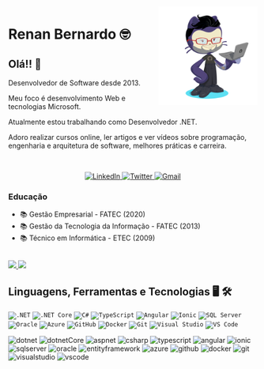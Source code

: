 <img align="right" width="200px" src="./images/octocat-1656592809234.png">
<h1 align="left">Renan Bernardo 🤓</h1>

## Olá!! 👋

Desenvolvedor de Software desde 2013.

Meu foco é desenvolvimento Web e tecnologias Microsoft.

Atualmente estou trabalhando como Desenvolvedor .NET.

Adoro realizar cursos online, ler artigos e ver vídeos sobre programação, engenharia e arquitetura de software, melhores práticas e carreira.

</br>

<p align="center">
  <a href="https://www.linkedin.com/in/renan-bernardo-dev/">
    <img src="https://img.shields.io/badge/-LinkedIn-blue?style=for-the-badge&logo=Linkedin&logoColor=white&link=https://www.linkedin.com/in/renan-bernardo-dev/" alt="LinkedIn" />
  </a>
  <a href="https://twitter.com/RenanBrnrd/">
    <img src="https://img.shields.io/badge/Twitter-1DA1F2?style=for-the-badge&logo=twitter&logoColor=white&link=https://twitter.com/RenanBrnrd" alt="Twitter" />
  </a>
  <a href="mailto:renan.brnrd@gmail.com">
    <img src="https://img.shields.io/badge/Gmail-D14836?style=for-the-badge&logo=gmail&logoColor=white&link=mailto:renan.brnrd@gmail.com" alt="Gmail" />
  </a>  
</p>

### Educação
- 📚 Gestão Empresarial - FATEC (2020)
- 📚 Gestão da Tecnologia da Informação - FATEC (2013)
- 📚 Técnico em Informática - ETEC (2009)

</br>

<a href="https://github.com/renanbernardo">
  <img height="180em" src="https://github-readme-stats-eight-theta.vercel.app/api?username=renanbernardo&show_icons=true&theme=algolia&include_all_commits=true&count_private=true"/>
</a>
<a href="https://github.com/renanbernardo">
  <img height="180em" src="https://github-readme-stats-eight-theta.vercel.app/api/top-langs/?username=renanbernardo&layout=compact&theme=algolia"/>
</a>

</br>

## Linguagens, Ferramentas e Tecnologias 🖥️ 🛠

<code><img src="https://cdn.jsdelivr.net/gh/devicons/devicon/icons/dot-net/dot-net-plain-wordmark.svg" title=".NET" width="30" /></code> 
<code><img src="https://cdn.jsdelivr.net/gh/devicons/devicon/icons/dotnetcore/dotnetcore-original.svg" title=".NET Core" width="30" /></code> 
<code><img src="https://cdn.jsdelivr.net/gh/devicons/devicon/icons/csharp/csharp-original.svg" title="C#" width="30" /></code> 
<code><img src="https://cdn.jsdelivr.net/gh/devicons/devicon/icons/typescript/typescript-original.svg" title="TypeScript" width="30" /></code> 
<code><img src="https://cdn.jsdelivr.net/gh/devicons/devicon/icons/angularjs/angularjs-original.svg" title="Angular" width="30" /></code> 
<code><img src="https://cdn.jsdelivr.net/gh/devicons/devicon/icons/ionic/ionic-original.svg" title="Ionic" width="30" /></code> 
<code><img src="https://cdn.jsdelivr.net/gh/devicons/devicon/icons/microsoftsqlserver/microsoftsqlserver-plain-wordmark.svg" title="SQL Server" width="30" /></code> 
<code><img src="https://cdn.jsdelivr.net/gh/devicons/devicon/icons/oracle/oracle-original.svg" title="Oracle" width="30" /></code>
<code><img src="https://cdn.jsdelivr.net/gh/devicons/devicon/icons/azure/azure-original.svg" title="Azure" width="30" /></code> 
<code><img src="https://cdn.jsdelivr.net/gh/devicons/devicon/icons/github/github-original.svg" title="GitHub" width="30" /></code>
<code><img src="https://cdn.jsdelivr.net/gh/devicons/devicon/icons/docker/docker-original.svg" title="Docker" width="30" /></code> 
<code><img src="https://cdn.jsdelivr.net/gh/devicons/devicon/icons/git/git-original.svg" title="Git" width="30" /></code>
<code><img src="https://cdn.jsdelivr.net/gh/devicons/devicon/icons/visualstudio/visualstudio-plain.svg" title="Visual Studio" width="30"  /></code> 
<code><img src="https://cdn.jsdelivr.net/gh/devicons/devicon/icons/vscode/vscode-original.svg" title="VS Code" width="30" /></code> 

![dotnet](https://img.shields.io/badge/-.NET-05122A?style=flat&color=blue)&nbsp;![dotnetCore](https://img.shields.io/badge/-.NetCore-05122A?style=flat&color=blue)&nbsp;![aspnet](https://img.shields.io/badge/-AspNet-05122A?style=flat&color=blue)&nbsp;![csharp](https://img.shields.io/badge/-CSharp-05122A?style=flat&color=blue)&nbsp;![typescript](https://img.shields.io/badge/-TypeScript-05122A?style=flat&color=blue)&nbsp;![angular](https://img.shields.io/badge/-Angular-05122A?style=flat&color=blue)&nbsp;![ionic](https://img.shields.io/badge/-Ionic-05122A?style=flat&color=blue)&nbsp;![sqlserver](https://img.shields.io/badge/-SqlServer-05122A?style=flat&color=yellow)&nbsp;![oracle](https://img.shields.io/badge/-Oracle-05122A?style=flat&color=yellow)&nbsp;![entityframework](https://img.shields.io/badge/-EntityFramework-05122A?style=flat&color=orange)&nbsp;![azure](https://img.shields.io/badge/-Azure-05122A?style=flat&color=green)&nbsp;![github](https://img.shields.io/badge/-GitHub-05122A?style=flat&color=green)&nbsp;![docker](https://img.shields.io/badge/-Docker-05122A?style=flat&color=red)&nbsp;![git](https://img.shields.io/badge/-Git-05122A?style=flat&color=red)&nbsp;![visualstudio](https://img.shields.io/badge/-VisualStudio-05122A?style=flat&color=purple)&nbsp;![vscode](https://img.shields.io/badge/-VSCode-05122A?style=flat&color=purple)  

<!--
**renanbernardo/renanbernardo** is a ✨ _special_ ✨ repository because its `README.md` (this file) appears on your GitHub profile.

Here are some ideas to get you started:

- 🔭 I’m currently working on ...
- 🌱 I’m currently learning ...
- 👯 I’m looking to collaborate on ...
- 🤔 I’m looking for help with ...
- 💬 Ask me about ...
- 📫 How to reach me: ...
- 😄 Pronouns: ...
- ⚡ Fun fact: ...
-->
